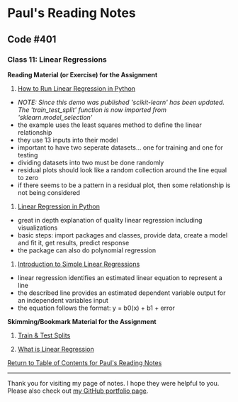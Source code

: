 # Paul's Reading Notes

## Code #401

### Class 11: Linear Regressions

**Reading Material (or Exercise) for the Assignment**
1. [How to Run Linear Regression in Python](http://bigdata-madesimple.com/how-to-run-linear-regression-in-python-scikit-learn/)
- *NOTE: Since this demo was published 'scikit-learn' has been updated. The 'train_test_split' function is now imported from 'sklearn.model_selection'*
- the example uses the least squares method to define the linear relationship
- they use 13 inputs into their model
- important to have two seperate datasets... one for training and one for testing
- dividing datasets into two must be done randomly
- residual plots should look like a random collection around the line equal to zero
- if there seems to be a pattern in a residual plot, then some relationship is not being considered


1. [Linear Regression in Python](https://realpython.com/linear-regression-in-python/)
- great in depth explanation of quality linear regression including visualizations
- basic steps: import packages and classes, provide data, create a model and fit it, get results, predict response
- the package can also do polynomial regression

1. [Introduction to Simple Linear Regressions](https://www.youtube.com/watch?v=KsVBBJRb9TE)
- linear regression identifies an estimated linear equation to represent a line
- the described line provides an estimated dependent variable output for an independent variables input
- the equation follows the format: y = b0(x) + b1 + error


**Skimming/Bookmark Material for the Assignment**
1. [Train & Test Splits](https://towardsdatascience.com/train-test-split-and-cross-validation-in-python-80b61beca4b6)

1. [What is Linear Regression](https://www.statisticssolutions.com/what-is-linear-regression/)



[Return to Table of Contents for Paul's Reading Notes](https://paul-leonard.github.io/reading-notes/ "Go back to find more notes!")



---



Thank you for visiting my page of notes.  I hope they were helpful to you.  Please also check out [my GitHub portfolio page](https://github.com/paul-leonard "Paul's GitHub Portfolio").